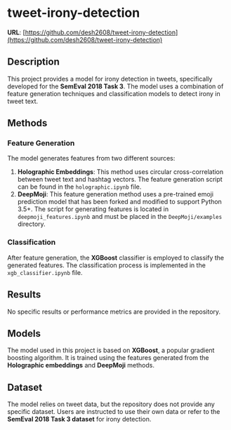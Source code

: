 # tweet-irony-detection  
**URL**: [https://github.com/desh2608/tweet-irony-detection](https://github.com/desh2608/tweet-irony-detection)  

## Description  
This project provides a model for irony detection in tweets, specifically developed for the **SemEval 2018 Task 3**. The model uses a combination of feature generation techniques and classification models to detect irony in tweet text.

## Methods  
### Feature Generation  
The model generates features from two different sources:
1. **Holographic Embeddings**: This method uses circular cross-correlation between tweet text and hashtag vectors. The feature generation script can be found in the `holographic.ipynb` file.
2. **DeepMoji**: This feature generation method uses a pre-trained emoji prediction model that has been forked and modified to support Python 3.5+. The script for generating features is located in `deepmoji_features.ipynb` and must be placed in the `DeepMoji/examples` directory.

### Classification  
After feature generation, the **XGBoost** classifier is employed to classify the generated features. The classification process is implemented in the `xgb_classifier.ipynb` file.  

## Results  
No specific results or performance metrics are provided in the repository.

## Models  
The model used in this project is based on **XGBoost**, a popular gradient boosting algorithm. It is trained using the features generated from the **Holographic embeddings** and **DeepMoji** methods.

## Dataset  
The model relies on tweet data, but the repository does not provide any specific dataset. Users are instructed to use their own data or refer to the **SemEval 2018 Task 3 dataset** for irony detection.
